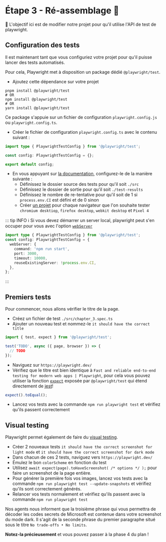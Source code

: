 # Étape 3 - Ré-assemblage 🔧

🎯 L'objectif ici est de modifier notre projet pour qu'il utilise l'API de test de playwright.

## Configuration des tests

Il est maintenant tant que vous configuriez votre projet pour qu'il puisse lancer des tests automatisés.

Pour cela, Playwright met à disposition un package dédié `@playwright/test`.

- Ajoutez cette dépendance sur votre projet

```shell
pnpm install @playwright/test
# OR
npm install @playwright/test
# OR
yarn install @playwright/test
```

Ce package s'appuie sur un fichier de configuration `playwright.config.js` ou `playwright.config.ts`.

- Créer le fichier de configuration `playwright.config.ts` avec le contenu suivant :

```ts
import type { PlaywrightTestConfig } from '@playwright/test';

const config: PlaywrightTestConfig = {};

export default config;
```

- En vous appuyant sur [la documentation](https://playwright.dev/docs/test-configuration.), configurez-le de la manière suivante :
  - Définissez le dossier source des tests pour qu'il soit `./src`
  - Définissez le dossier de sortie pour qu'il soit `./test-results`
  - Définissez le nombre de re-tentative pour qu'il soit de 1 si `process.env.CI` est défini et de 0 sinon
  - Créer [un projet](https://playwright.dev/docs/test-configuration#multiple-browsers) pour chaque navigateur que l'on souhaite tester `chromium desktiop`, `firefox desktop`, `webkit desktop` et `Pixel 4`

::: tip INFO
ℹ️ Si vous devez démarrer un server local, playwright peut s'en occuper pour vous avec l'option [`webServer`](https://playwright.dev/docs/api/class-testconfig#test-config-web-server)

```ts
import type { PlaywrightTestConfig } from '@playwright/test';
const config: PlaywrightTestConfig = {
  webServer: {
    command: 'npm run start',
    port: 3000,
    timeout: 10000,
    reuseExistingServer: !process.env.CI,
  },
};
```

:::

## Premiers tests

Pour commencer, nous allons vérifier le titre de la page.

- Créez un fichier de test `./src/chapter_3.spec.ts`
- Ajouter un nouveau test et nommez-le `it should have the correct title`

```typescript
import { test, expect } from '@playwright/test';

test('TODO', async ({ page, browser }) => {
  // TODO
});
```

- Naviguez sur `https://playwright.dev/`
- Vérifiez que le titre est bien identique à `Fast and reliable end-to-end testing for modern web apps | Playwright`, pour cela vous pouvez utiliser la fonction [`expect`](https://playwright.dev/docs/test-assertions) exposée par `@playwright/test` qui étend directement de [jest](https://jestjs.io/)!

```ts
expect().toEqual();
```

- Lancez vos tests avec la commande `npm run playwright test` et vérifiez qu'ils passent correctement

## Visual testing

Playwright permet également de faire du [visual testing](https://playwright.dev/docs/test-snapshots).

- Créer 2 nouveaux tests `it should have the correct screenshot for light mode` et `it should have the correct screenshot for dark mode`
- Dans chacun de ces 2 tests, naviguez vers `https://playwright.dev/`
- Émulez le bon `colorScheme` en fonction du test
- Utilisez `await expect(page).toHaveScreenshot( /* options */ );` pour faire un screenshot de la page entière.
- Pour générer la première fois vos images, lancez vos tests avec la commande `npm run playwright test --update-snapshots` et vérifiez qu'ils sont correctement générés.
- Relancer vos tests normalement et vérifiez qu'ils passent avec la commande `npm run playwright test`

Nos agents nous informent que la troisième phrase qui vous permettra de décoder les codes secrets de Microsoft est contenue dans votre screenshot du mode dark.
Il s'agit de la seconde phrase du premier paragraphe situé sous le titre `No trade-offs • No limits`.

__Notez-la précieusement__ et vous pouvez passer à la phase 4 du plan !
